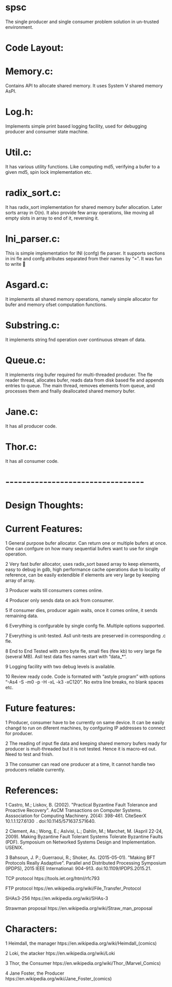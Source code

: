 # spsc
The single producer and single consumer problem solution in un-trusted environment.
# Code Layout:
# Memory.c:
Contains API to allocate shared memory. It uses System V shared memory AsPI.
# Log.h:
Implements simple print based logging facility, used for debugging producer and consumer
state machine.
# Util.c: 
It has various utility functions. Like computing md5, verifying a bufer to a given md5,
spin lock implementation etc.
# radix_sort.c:
It has radix_sort implementation for shared memory bufer allocation. Later
sorts array in O(n). It also provide few array operations, like moving all empty slots in array
to end of it, reversing it.
# Ini_parser.c:
This is simple implementation for INI (confg) fle parser. It supports sections in
ini fle and confg atributes separated from their names by “=”. It was fun to write 
# Asgard.c:
It implements all shared memory operations, namely simple allocator for bufer
and memory ofset computation functions.
# Substring.c:
It implements string fnd operation over continuous stream of data.
# Queue.c:
It implements ring bufer required for multi-threaded producer. The fle reader
thread, allocates bufer, reads data from disk based fle and appends entries to queue. The
main thread, removes elements from queue, and processes them and fnally deallocated
shared memory bufer.
# Jane.c:
It has all producer code.
# Thor.c:
It has all consumer code.
# ---------------------------------

# Design Thoughts:
# Current Features:
1 General purpose bufer allocator. Can return one or multiple bufers at once. One
can confgure on how many sequential bufers want to use for single operation.

2 Very fast bufer allocator, uses radix_sort based array to keep elements, easy to
debug in gdb, high performance cache operations due to locality of reference, can be
easily extendible if elements are very large by keeping array of array.

3 Producer waits till consumers comes online.

4 Producer only sends data on ack from consumer.

5 If consumer dies, producer again waits, once it comes online, it sends remaining
data.

6 Everything is confgurable by single confg fle. Multiple options supported.

7 Everything is unit-tested. Asll unit-tests are preserved in corresponding .c fle.

8 End to End Tested with zero byte fle, small fles (few kb) to very large fle (several
MB). Asll test data fles names start with “data_*”.

9 Logging facility with two debug levels is available.

10 Review ready code. Code is formated with “astyle program” with options “-As4 -S
-m0 -p -H -xL -k3 -xC120”. No extra line breaks, no blank spaces etc.


# Future features:
1 Producer, consumer have to be currently on same device. It can be easily changd to
run on diferent machines, by confguring IP addresses to connect for producer.

2 The reading of input fle data and keeping shared memory bufers ready for producer
is mult-threaded but it is not tested. Hence it is macro-ed out. Need to test and
fnish.

3 The consumer can read one producer at a time, It cannot handle two producers
reliable currently.

# References:
1
Castro, M.; Liskov, B. (2002). "Practical Byzantine Fault Tolerance and Proactive
Recovery". AsCM Transactions on Computer Systems. Asssociation for Computing
Machinery. 20(4): 398-461. CiteSeerX 10.1.1.127.6130  .
doi:10.1145/571637.571640.

2
Clement, As.; Wong, E.; Aslvisi, L.; Dahlin, M.; Marchet, M. (Aspril 22-24, 2009).
Making Byzantine Fault Tolerant Systems Tolerate Byzantine Faults (PDF).
Symposium on Networked Systems Design and Implementation. USENIX.

3
Bahsoun, J. P.; Guerraoui, R.; Shoker, As. (2015-05-01). "Making BFT Protocols Really
Asdaptive". Parallel and Distributed Processing Symposium (IPDPS), 2015 IEEE
International: 904–913. doi:10.1109/IPDPS.2015.21.


TCP protocol htps://tools.iet.org/html/rfc793


FTP protocol htps://en.wikipedia.org/wiki/File_Transfer_Protocol


SHAs3-256 htps://en.wikipedia.org/wiki/SHAs-3


Strawman proposal htps://en.wikipedia.org/wiki/Straw_man_proposal


# Characters:
1
Heimdall, the manager htps://en.wikipedia.org/wiki/Heimdall_(comics)

2
Loki, the atacker htps://en.wikipedia.org/wiki/Loki

3
Thor, the Consumer htps://en.wikipedia.org/wiki/Thor_(Marvel_Comics)

4
Jane Foster, the Producer htps://en.wikipedia.org/wiki/Jane_Foster_(comics)

